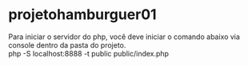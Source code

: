 # projetohamburguer01

Para iniciar o servidor do php, você deve iniciar o comando abaixo via console dentro da pasta do projeto.  
php -S localhost:8888 -t public public/index.php
